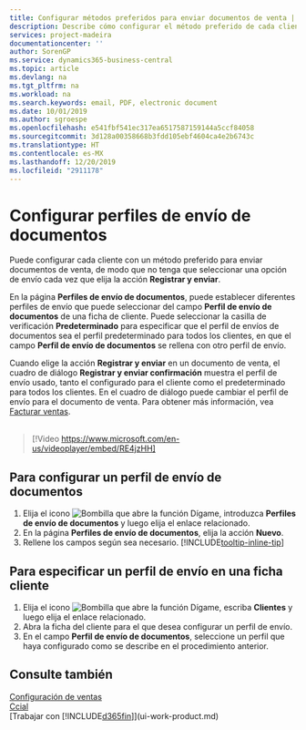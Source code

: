 ```yaml
---
title: Configurar métodos preferidos para enviar documentos de venta | Documentos de Microsoft
description: Describe cómo configurar el método preferido de cada cliente de enviar documentos de venta, por ejemplo, correo electrónico, PDF, documento electrónico, etc.
services: project-madeira
documentationcenter: ''
author: SorenGP
ms.service: dynamics365-business-central
ms.topic: article
ms.devlang: na
ms.tgt_pltfrm: na
ms.workload: na
ms.search.keywords: email, PDF, electronic document
ms.date: 10/01/2019
ms.author: sgroespe
ms.openlocfilehash: e541fbf541ec317ea6517587159144a5ccf84058
ms.sourcegitcommit: 3d128a00358668b3fdd105ebf4604ca4e2b6743c
ms.translationtype: HT
ms.contentlocale: es-MX
ms.lasthandoff: 12/20/2019
ms.locfileid: "2911178"
---
```

# <a name="set-up-document-sending-profiles"></a>Configurar perfiles de envío de documentos
Puede configurar cada cliente con un método preferido para enviar documentos de venta, de modo que no tenga que seleccionar una opción de envío cada vez que elija la acción **Registrar y enviar**.

En la página **Perfiles de envío de documentos**, puede establecer diferentes perfiles de envío que puede seleccionar del campo **Perfil de envío de documentos** de una ficha de cliente. Puede seleccionar la casilla de verificación **Predeterminado** para especificar que el perfil de envíos de documentos sea el perfil predeterminado para todos los clientes, en que el campo **Perfil de envío de documentos** se rellena con otro perfil de envío.

Cuando elige la acción **Registrar y enviar** en un documento de venta, el cuadro de diálogo **Registrar y enviar confirmación** muestra el perfil de envío usado, tanto el configurado para el cliente como el predeterminado para todos los clientes. En el cuadro de diálogo puede cambiar el perfil de envío para el documento de venta. Para obtener más información, vea [Facturar ventas](sales-how-invoice-sales.md).
<br><br>  

> [!Video https://www.microsoft.com/en-us/videoplayer/embed/RE4jzHH]

## <a name="to-set-up-a-document-sending-profile"></a>Para configurar un perfil de envío de documentos
1. Elija el icono ![Bombilla que abre la función Dígame](media/ui-search/search_small.png "Dígame qué desea hacer"), introduzca **Perfiles de envío de documentos** y luego elija el enlace relacionado.
2. En la página **Perfiles de envío de documentos**, elija la acción **Nuevo**.
3. Rellene los campos según sea necesario. [!INCLUDE[tooltip-inline-tip](includes/tooltip-inline-tip_md.md)]

## <a name="to-specify-a-sending-profile-on-a-customer-card"></a>Para especificar un perfil de envío en una ficha cliente
1. Elija el icono ![Bombilla que abre la función Dígame](media/ui-search/search_small.png "Dígame qué desea hacer"), escriba **Clientes** y luego elija el enlace relacionado.
2. Abra la ficha del cliente para el que desea configurar un perfil de envío.
3. En el campo **Perfil de envío de documentos**, seleccione un perfil que haya configurado como se describe en el procedimiento anterior.

## <a name="see-also"></a>Consulte también
[Configuración de ventas](sales-setup-sales.md)  
[Ccial](sales-manage-sales.md)  
[Trabajar con [!INCLUDE[d365fin](includes/d365fin_md.md)]](ui-work-product.md)
